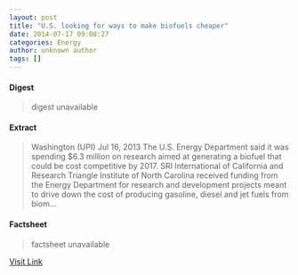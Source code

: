 ```yaml
---
layout: post
title: "U.S. looking for ways to make biofuels cheaper"
date: 2014-07-17 09:08:27
categories: Energy
author: unknown author
tags: []
---
```



#### Digest
>digest unavailable

#### Extract
>Washington (UPI) Jul 16, 2013 The U.S. Energy Department said it was spending $6.3 million on research aimed at generating a biofuel that could be cost competitive by 2017. SRI International of California and Research Triangle Institute of North Carolina received funding from the Energy Department for research and development projects meant to drive down the cost of producing gasoline, diesel and jet fuels from biom...

#### Factsheet
>factsheet unavailable

[Visit Link](http://www.biofueldaily.com/reports/US_looking_for_ways_to_make_biofuels_cheaper_999.html)



